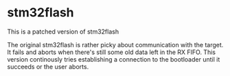 # stm32flash
This is a patched version of stm32flash

The original stm32flash is rather picky about communication with the target. It fails and aborts when there's still some old data left in the RX FIFO.
This version continously tries establishing a connection to the bootloader until it succeeds or the user aborts.
